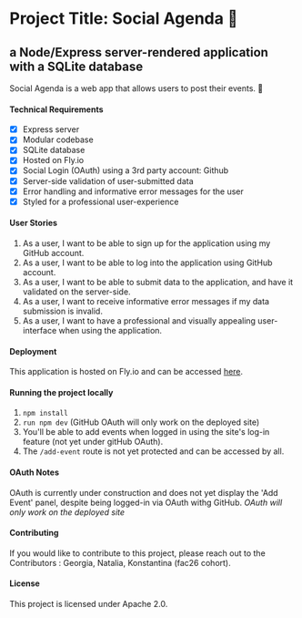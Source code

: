 # Project Title: Social Agenda 🥳

## a Node/Express server-rendered application with a SQLite database

Social Agenda is a web app that allows users to post their events. 💃

#### Technical Requirements

- [x] Express server
- [x] Modular codebase
- [x] SQLite database
- [x] Hosted on Fly.io
- [x] Social Login (OAuth) using a 3rd party account: Github
- [x] Server-side validation of user-submitted data
- [x] Error handling and informative error messages for the user
- [x] Styled for a professional user-experience

#### User Stories

1. As a user, I want to be able to sign up for the application using my GitHub account.
2. As a user, I want to be able to log into the application using GitHub account.
3. As a user, I want to be able to submit data to the application, and have it validated on the server-side.
4. As a user, I want to receive informative error messages if my data submission is invalid.
5. As a user, I want to have a professional and visually appealing user-interface when using the application.

#### Deployment

This application is hosted on Fly.io and can be accessed [here](https://fly.io/apps/frosty-sky-4626).

#### Running the project locally

1. `npm install`
2. `run npm dev` (GitHub OAuth will only work on the deployed site)
3. You'll be able to add events when logged in using the site's log-in feature (not yet under gitHub OAuth). 
4. The `/add-event` route is not yet protected and can be accessed by all. 

#### OAuth Notes

OAuth is currently under construction and does not yet display the 'Add Event' panel, despite being logged-in via OAuth withg GitHub. 
*OAuth will only work on the deployed site*

#### Contributing

If you would like to contribute to this project, please reach out to the Contributors : Georgia, Natalia, Konstantina (fac26 cohort).

#### License

This project is licensed under Apache 2.0.
